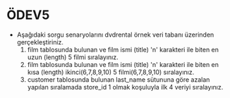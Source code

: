 # ÖDEV5
* Aşağıdaki sorgu senaryolarını dvdrental örnek veri tabanı üzerinden gerçekleştiriniz.
  1. film tablosunda bulunan ve film ismi (title) 'n' karakteri ile biten en uzun (length) 5 filmi sıralayınız.
  2. film tablosunda bulunan ve film ismi (title) 'n' karakteri ile biten en kısa (length) ikinci(6,7,8,9,10) 5 filmi(6,7,8,9,10) sıralayınız.
  3. customer tablosunda bulunan last_name sütununa göre azalan yapılan sıralamada store_id 1 olmak koşuluyla ilk 4 veriyi sıralayınız.
